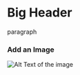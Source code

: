 # Big Header
paragraph
### Add an Image

![Alt Text of the image](https://octodex.github.com/images/yaktocat.png)

